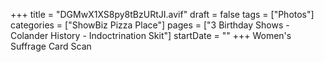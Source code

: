 +++
title = "DGMwX1XS8py8tBzURtJI.avif"
draft = false
tags = ["Photos"]
categories = ["ShowBiz Pizza Place"]
pages = ["3 Birthday Shows - Colander History - Indoctrination Skit"]
startDate = ""
+++
Women's Suffrage Card Scan
